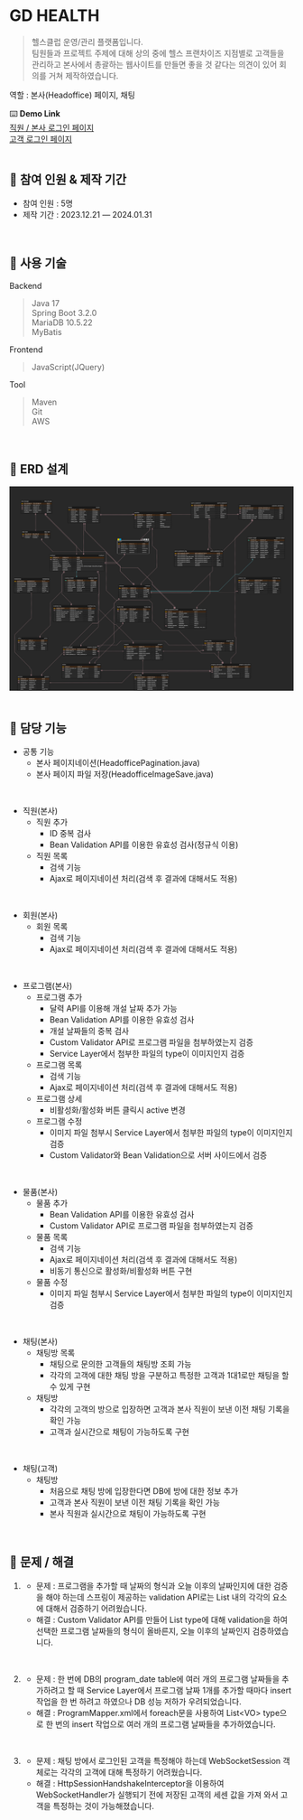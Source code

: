 # GD HEALTH
>헬스클럽 운영/관리 플랫폼입니다. <br>
팀원들과 프로젝트 주제에 대해 상의 중에 헬스 프랜차이즈 지점별로
고객들을 관리하고 본사에서 총괄하는 웹사이트를 만들면 좋을 것 같다는 의견이 있어 회의를 거쳐 제작하였습니다.

역할 : 본사(Headoffice) 페이지, 채팅<br>

⌨️ **Demo Link**<br>
[직원 / 본사 로그인 페이지](http://52.78.98.70/employee/login)<br>
[고객 로그인 페이지](http://52.78.98.70/customer/login)<br>
<br>

## 📍 참여 인원 & 제작 기간
- 참여 인원 : 5명 
- 제작 기간 : 2023.12.21 — 2024.01.31
<br>

## 📍 사용 기술
Backend
>Java 17<br>
>Spring Boot 3.2.0<br>
>MariaDB 10.5.22<br>
>MyBatis
  
Frontend
>JavaScript(JQuery)
  
Tool
>Maven<br>
>Git<br>
>AWS

<br>

## 📍 ERD 설계
![GDHEALTH_ERD](README/GDHEALTH_ERD.png)
<br><br>

## 📍 담당 기능
- 공통 기능
  - 본사 페이지네이션(HeadofficePagination.java) 
  - 본사 페이지 파일 저장(HeadofficeImageSave.java) 
<br>

- 직원(본사)
  - 직원 추가
      - ID 중복 검사
      - Bean Validation API를 이용한 유효성 검사(정규식 이용)
  - 직원 목록
      - 검색 기능
      - Ajax로 페이지네이션 처리(검색 후 결과에 대해서도 적용)
<br>

- 회원(본사)
  - 회원 목록
    - 검색 기능
    - Ajax로 페이지네이션 처리(검색 후 결과에 대해서도 적용)
<br>

- 프로그램(본사)
    - 프로그램 추가
        - 달력 API를 이용해 개설 날짜 추가 가능
        - Bean Validation API를 이용한 유효성 검사
        - 개설 날짜들의 중복 검사
        - Custom Validator API로 프로그램 파일을 첨부하였는지 검증
        - Service Layer에서 첨부한 파일의 type이 이미지인지 검증
    - 프로그램 목록
        - 검색 기능
        - Ajax로 페이지네이션 처리(검색 후 결과에 대해서도 적용)
    - 프로그램 상세
        - 비활성화/활성화 버튼 클릭시 active 변경
    - 프로그램 수정
        - 이미지 파일 첨부시 Service Layer에서 첨부한 파일의 type이 이미지인지 검증
        - Custom Validator와 Bean Validation으로 서버 사이드에서 검증
<br>

- 물품(본사)
    - 물품 추가
        - Bean Validation API를 이용한 유효성 검사
        - Custom Validator API로 프로그램 파일을 첨부하였는지 검증
    - 물품 목록
        - 검색 기능
        - Ajax로 페이지네이션 처리(검색 후 결과에 대해서도 적용)
        - 비동기 통신으로 활성화/비활성화 버튼 구현
    - 물품 수정
        - 이미지 파일 첨부시 Service Layer에서 첨부한 파일의 type이 이미지인지 검증
<br>

- 채팅(본사)
    - 채팅방 목록
        - 채팅으로 문의한 고객들의 채팅방 조회 가능
        - 각각의 고객에 대한 채팅 방을 구분하고 특정한 고객과 1대1로만 채팅을 할 수 있게 구현
    - 채팅방
        - 각각의 고객의 방으로 입장하면 고객과 본사 직원이 보낸 이전 채팅 기록을 확인 가능
        - 고객과 실시간으로 채팅이 가능하도록 구현
<br>

- 채팅(고객)
    - 채팅방
        - 처음으로 채팅 방에 입장한다면 DB에 방에 대한 정보 추가
        - 고객과 본사 직원이 보낸 이전 채팅 기록을 확인 가능
        - 본사 직원과 실시간으로 채팅이 가능하도록 구현
<br>

## 📍 문제 / 해결
1. 
   - 문제 : 프로그램을 추가할 때 날짜의 형식과 오늘 이후의 날짜인지에 대한 검증을 해야 하는데 스프링이 제공하는 validation API로는 List 내의 각각의 요소에 대해서 검증하기 어려웠습니다.
    - 해결 : Custom Validator API를 만들어 List type에 대해 validation을 하여 선택한 프로그램 날짜들의 형식이 올바른지, 오늘 이후의 날짜인지 검증하였습니다. 
<br>

2. 
   - 문제 : 한 번에 DB의 program_date table에 여러 개의 프로그램 날짜들을 추가하려고 할 때  Service Layer에서 프로그램 날짜 1개를 추가할 때마다 insert 작업을 한 번 하려고 하였으나 DB 성능 저하가 우려되었습니다.
   - 해결 : ProgramMapper.xml에서 foreach문을 사용하여 List&lt;VO&gt; type으로 한 번의 insert 작업으로 여러 개의 프로그램 날짜들을 추가하였습니다.
<br>

3. 
    - 문제 : 채팅 방에서 로그인된 고객을 특정해야 하는데 WebSocketSession 객체로는 각각의 고객에 대해 특정하기 어려웠습니다.
    - 해결 : HttpSessionHandshakeInterceptor을 이용하여 WebSocketHandler가 실행되기 전에 저장된 고객의 세센 값을 가져 와서 고객을 특정하는 것이 가능해졌습니다.



